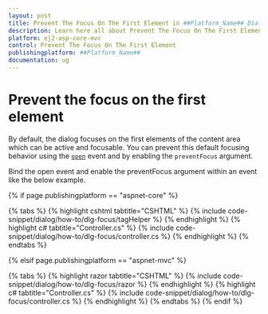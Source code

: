 ```yaml
---
layout: post
title: Prevent The Focus On The First Element in ##Platform_Name## Dialog Component
description: Learn here all about Prevent The Focus On The First Element in Syncfusion ##Platform_Name## Dialog component of Syncfusion Essential JS 2 and more.
platform: ej2-asp-core-mvc
control: Prevent The Focus On The First Element
publishingplatform: ##Platform_Name##
documentation: ug
---
```



# Prevent the focus on the first element

By default, the dialog focuses on the first elements of the content area which can be active and focusable. You can prevent this default focusing behavior using the [`open`](https://help.syncfusion.com/cr/aspnetcore-js2/Syncfusion.EJ2.Popups.Dialog.html#Syncfusion_EJ2_Popups_Dialog_Open) event and by enabling the `preventFocus` argument.

Bind the open event and enable the preventFocus argument within an event like the below example.

{% if page.publishingplatform == "aspnet-core" %}

{% tabs %}
{% highlight cshtml tabtitle="CSHTML" %}
{% include code-snippet/dialog/how-to/dlg-focus/tagHelper %}
{% endhighlight %}
{% highlight c# tabtitle="Controller.cs" %}
{% include code-snippet/dialog/how-to/dlg-focus/controller.cs %}
{% endhighlight %}
{% endtabs %}

{% elsif page.publishingplatform == "aspnet-mvc" %}

{% tabs %}
{% highlight razor tabtitle="CSHTML" %}
{% include code-snippet/dialog/how-to/dlg-focus/razor %}
{% endhighlight %}
{% highlight c# tabtitle="Controller.cs" %}
{% include code-snippet/dialog/how-to/dlg-focus/controller.cs %}
{% endhighlight %}
{% endtabs %}
{% endif %}

